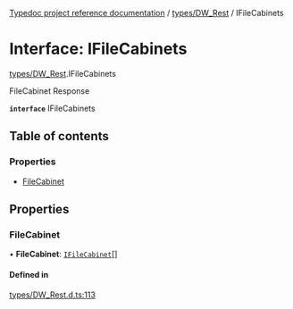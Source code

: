 [Typedoc project reference documentation](../README.md) / [types/DW_Rest](../modules/types_dw_rest.md) / IFileCabinets

# Interface: IFileCabinets

[types/DW_Rest](../modules/types_dw_rest.md).IFileCabinets

FileCabinet Response

**`interface`** IFileCabinets

## Table of contents

### Properties

- [FileCabinet](types_dw_rest.ifilecabinets.md#filecabinet)

## Properties

### FileCabinet

• **FileCabinet**: [`IFileCabinet`](types_dw_rest.ifilecabinet.md)[]

#### Defined in

[types/DW_Rest.d.ts:113](https://github.com/DocuWare/REST-Sample-TS/blob/beb3ada/src/types/DW_Rest.d.ts#L113)
